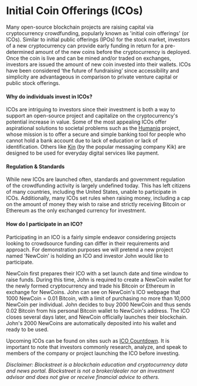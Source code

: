 # Initial Coin Offerings (ICOs)
Many open-source blockchain projects are raising capital via cryptocurrency crowdfunding, popularly known as 'initial coin offerings' (or ICOs). Similar to initial public offerings (IPOs) for the stock market, investors of a new cryptocurrency can provide early funding in return for a pre-determined amount of the new coins before the cryptocurrency is deployed. Once the coin is live and can be mined and/or traded on exchanges, investors are issued the amount of new coin invested into their wallets. ICOs have been considered ‘the future of fundraising’ since accessibility and simplicity are advantageous in comparison to private venture capital or public stock offerings.
 
#### Why do individuals invest in ICOs?
ICOs are intriguing to investors since their investment is both a way to support an open-source project and capitalize on the cryptocurrency's potential increase in value. Some of the most appealing ICOs offer aspirational solutions to societal problems such as the [Humaniq](https://humaniq.co/?_ga=2.129434761.488867700.1493844992-998258822.1493844750) project, whose mission is to offer a secure and simple banking tool for people who cannot hold a bank account due to lack of education or lack of identification. Others like [Kin](https://kin.kik.com/#Newsletter) (by the popular messaging company Kik) are designed to be used for everyday digital services like payment.
 
#### Regulation & Standards
While new ICOs are launched often, standards and government regulation of the crowdfunding activity is largely undefined today. This has left citizens of many countries, including the United States, unable to participate in ICOs. Additionally, many ICOs set rules when raising money, including a cap on the amount of money they wish to raise and strictly receiving Bitcoin or Ethereum as the only exchanged currency for investment.

#### How do I participate in an ICO?
Participating in an ICO is a fairly simple endeavor considering projects looking to crowdsource funding can differ in their requirements and approach. For demonstration purposes we will pretend a new project named 'NewCoin' is holding an ICO and investor John would like to participate. 

NewCoin first prepares their ICO with a set launch date and time window to raise funds. During this time, John is required to create a NewCoin wallet for the newly formed cryptocurrency and trade his Bitcoin or Ethereum in exchange for NewCoins. John can see on NewCoin's ICO webpage that 1000 NewCoin = 0.01 Bitcoin, with a limit of purchasing no more than 10,000 NewCoin per individual. John decides to buy 2000 NewCoin and thus sends 0.02 Bitcoin from his personal Bitcoin wallet to NewCoin's address. The ICO closes several days later, and NewCoin officially launches their blockchain. John's 2000 NewCoins are automatically deposited into his wallet and ready to be used. 

Upcoming ICOs can be found on sites such as [ICO Countdown](http://www.icocountdown.com/). It is important to note that investors commonly research, analyze, and speak to members of the company or project launching the ICO before investing.

*Disclaimer: Blockstreet is a blockchain education and cryptocurrency data and news portal. Blockstreet is not a broker/dealer nor an investment advisor and does not give or receive financial advice to others.*
